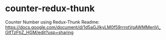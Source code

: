 # counter-redux-thunk
Counter Number using Redux-Thunk
Readme: https://docs.google.com/document/d/1d5aGJIkyLM0f59rrrotVpAWMMenVj_GIfTzFtjZ_HGM/edit?usp=sharing
